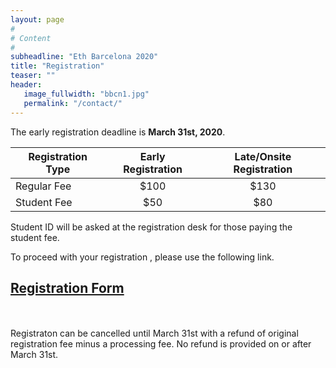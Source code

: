 ```yaml
---
layout: page
#
# Content
#
subheadline: "Eth Barcelona 2020"
title: "Registration"
teaser: ""
header:
   image_fullwidth: "bbcn1.jpg"
   permalink: "/contact/"
---
```


The early registration deadline is <b>March 31st, 2020</b>.

| Registration Type | Early Registration | Late/Onsite Registration |
|---|:-:|:-:|
| Regular Fee | $100 | $130 |
| Student Fee |  $50 |  $80 |

Student ID will be asked at the registration desk for those paying the student fee.


To proceed with your registration , please use the following link.

<h2><a href="https://barcelo.eventsair.com/ethbarcelona/registrationform/Site/Register">
Registration Form</a></h2>

<br/><br/>
Registraton can be cancelled until March 31st with a refund of original registration fee minus a processing fee. No refund is provided on or after March 31st.

<br>


